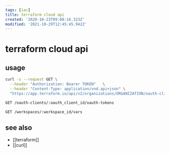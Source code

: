 ```yaml
---
tags: [iac]
title: terraform cloud api
created: '2020-10-23T09:08:16.323Z'
modified: '2021-10-29T12:45:45.942Z'
---
```


# terraform cloud api

## usage
```sh
curl -s --request GET \
  --header "Authorization: Bearer TOKEN"   \
  --header "Content-Type: application/vnd.api+json" \
  "https://app.terraform.io/api/v2/organizations/ORGANIZATION/oauth-clients"

GET /oauth-clients/:oauth_client_id/oauth-tokens

GET /workspaces/:workspace_id/vars
```
## see also
- [[terraform]]
- [[curl]]
